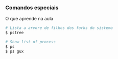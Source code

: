 ### Comandos especiais

O que aprende na aula

```sh
# Lista a arvore de filhos dos forks do sistema
$ pstree

# Show list of process
$ ps
$ ps gux
```
